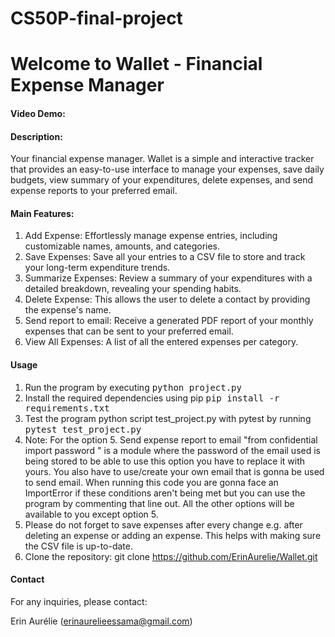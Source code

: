 # CS50P-final-project

# Welcome to Wallet - Financial Expense Manager

#### Video Demo:  <URL HERE>

#### Description:

Your financial expense manager. Wallet is a simple and interactive tracker that provides an easy-to-use interface to manage your expenses, save daily budgets, view summary of your expenditures, delete expenses, and send expense reports to your preferred email.

#### Main Features:

1. Add Expense: Effortlessly manage expense entries, including customizable names, amounts, and categories.
2. Save Expenses: Save all your entries to a CSV file to store and track your long-term expenditure trends.
3. Summarize Expenses: Review a summary of your expenditures with a detailed breakdown, revealing your spending habits.
4. Delete Expense: This allows the user to delete a contact by providing the expense's name.
5. Send report to email: Receive a generated PDF report of your monthly expenses that can be sent to your preferred email.
6. View All Expenses: A list of all the entered expenses per category.

#### Usage
1. Run the program by executing <kbd>python project.py</kbd>
3. Install the required dependencies using pip <kbd>pip install -r requirements.txt</kbd>
4. Test the program python script test_project.py with pytest by running <kbd>pytest test_project.py</kbd>
5. Note: For the option 5. Send expense report to email
    "from confidential import password " is a module where the password of the email used is being stored
    to be able to use this option you have to replace it with yours. You also have to use/create your own email
    that is gonna be used to send email. When running this code you are gonna face an ImportError if these conditions aren't being met but you can use the program by commenting that line     out. All the other options will be available to you except option 5.
6. Please do not forget to save expenses after every change e.g. after deleting an expense or adding an expense. This helps with making sure the CSV file is up-to-date.
7. Clone the repository: git clone https://github.com/ErinAurelie/Wallet.git



#### Contact

For any inquiries, please contact:

Erin Aurélie (erinaurelieessama@gmail.com)


